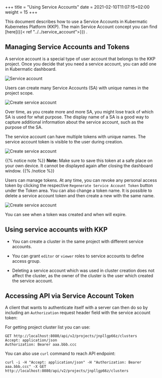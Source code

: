 +++
title = "Using Service Accounts"
date = 2021-02-10T11:07:15+02:00
weight = 15
+++

This document describes how to use a Service Accounts in Kubermatic Kubernetes Platform (KKP).
The main Service Account concept you can find [here]({{< ref "../../service_account">}}) .

## Managing Service Accounts and Tokens

A service account is a special type of user account that belongs to the KKP project. Once you decide that you need
a service account, you can add one in Kubermatic dashboard.

![Service account](/img/kubermatic/v2.17/guides/service_account/serviceAccount.png)

Users can create many Service Accounts (SA) with unique names in the project scope. 

![Create service account](/img/kubermatic/v2.17/guides/service_account/createServiceAccount.png)

Over time, as you create more and more SA, you might lose track of which SA is used for what purpose. The display name
of a SA is a good way to capture additional information about the service account, such as the purpose of the SA.

The service account can have multiple tokens with unique names. The service account token is visible to the user during creation.

![Create service account](/img/kubermatic/v2.17/guides/service_account/createServiceAccountToken.png)

{{% notice note %}}
**Note:** Make sure to save this token at a safe place on your own device. It cannot be displayed again after closing the dashboard window.
{{% /notice %}}

Users can manage tokens. At any time, you can revoke any personal access token by clicking the respective `Regenerate Service Account Token` button under the Token area.
You can also change a token name. It is possible to delete a service account token and then create a new  with the same name.

![Create service account](/img/kubermatic/v2.17/guides/service_account/manageToken.png)

You can see when a token was created and when will expire.

## Using service accounts with KKP

 - You can create a cluster in the same project with different service accounts.

 - You can grant `editor` or `viewer` roles to service accounts to define access group.

 - Deleting a service account which was used in cluster creation does not affect the cluster, as the owner of the cluster
   is the user which created the service account.


## Accessing API via Service Account Token

A client that wants to authenticate itself with a server can then do so by including an `Authorization` request header
field with the service account token:

For getting project cluster list you can use:

```HTTP
GET http://localhost:8080/api/v2/projects/jnpllgp66z/clusters
Accept: application/json
Authorization: Bearer aaa.bbb.ccc
```

You can also use `curl` command to reach API endpoint:

```
curl -i -H "Accept: application/json" -H "Authorization: Bearer aaa.bbb.ccc" -X GET http://localhost:8080/api/v2/projects/jnpllgp66z/clusters
```
